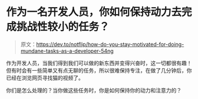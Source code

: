 # 作为一名开发人员，你如何保持动力去完成挑战性较小的任务？

> 原文：<https://dev.to/notflip/how-do-you-stay-motivated-for-doing-mundane-tasks-as-a-developer-54ng>

作为开发人员，当我们得到我们可以做的新东西并变得兴奋时，这一切都很有趣！但有时会有一些简单又有点无聊的任务，所以很难保持专注，在做了几分钟后，你已经在浏览网页寻找猫的视频了。

你们是怎么处理的？当你做这些任务时，你是如何保持你的动力和注意力的？